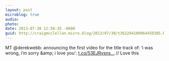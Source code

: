 ```yaml
---
layout: post
microblog: true
audio: 
photo: 
date: 2013-07-30 12:50:35 -0600
guid: http://craigmcclellan.micro.blog/2013/07/30/t362284100964450305.html
---
```

MT @derekwebb: announcing the first video for the title track of: ‘i was wrong, i’m sorry &amp;amp; i love you': [t.co/53EJRvsns...](http://t.co/53EJRvsnsn) // Love this
